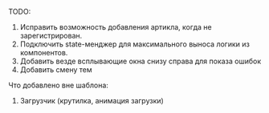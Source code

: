 TODO:
1. Исправить возможность добавления артикла, когда не зарегистрирован.
1. Подключить state-менджер для максимального выноса логики из компонентов.
2. Добавить везде всплывающие окна снизу справа для показа ошибок
3. Добавить смену тем

Что добавлено вне шаблона:
1. Загрузчик (крутилка, анимация загрузки)